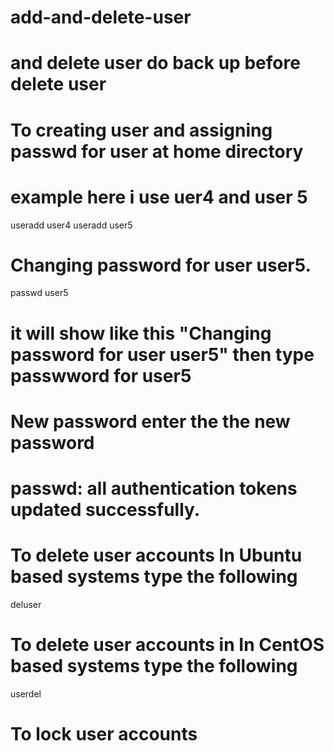 # add-and-delete-user
# and delete user do back up before delete user
# To creating user and assigning passwd for user at home directory
# example here i use uer4 and user 5
useradd user4
useradd user5
# Changing password for user user5.
passwd user5
# it will show like this "Changing password for user user5" then type passwword for user5
# New password enter the the new password
# passwd: all authentication tokens updated successfully.
# To delete user accounts In Ubuntu based systems type the following 
deluser
# To delete user accounts in In CentOS based systems type the following
userdel
# To lock user accounts
